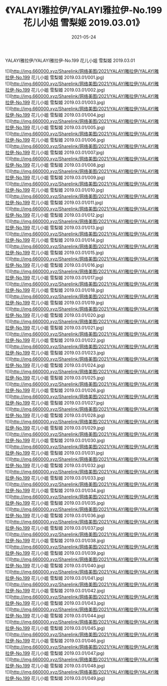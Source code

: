 ﻿---
layout: post
title:  《YALAYI雅拉伊/YALAYI雅拉伊-No.199 花儿小姐 雪梨姬 2019.03.01》
date:   2021-05-24
img: http://img.660000.xyz/Sharelink/网络美图/2021/YALAYI雅拉伊/YALAYI雅拉伊-No.199 花儿小姐 雪梨姬 2019.03.01/000.jpg
categories: [美女, 清纯, 唯美]
---

YALAYI雅拉伊/YALAYI雅拉伊-No.199 花儿小姐 雪梨姬 2019.03.01

 ![](http://img.660000.xyz/Sharelink/网络美图/2021/YALAYI雅拉伊/YALAYI雅拉伊-No.199 花儿小姐 雪梨姬 2019.03.01/001.jpg) <br>![](http://img.660000.xyz/Sharelink/网络美图/2021/YALAYI雅拉伊/YALAYI雅拉伊-No.199 花儿小姐 雪梨姬 2019.03.01/002.jpg) <br>![](http://img.660000.xyz/Sharelink/网络美图/2021/YALAYI雅拉伊/YALAYI雅拉伊-No.199 花儿小姐 雪梨姬 2019.03.01/003.jpg) <br>![](http://img.660000.xyz/Sharelink/网络美图/2021/YALAYI雅拉伊/YALAYI雅拉伊-No.199 花儿小姐 雪梨姬 2019.03.01/004.jpg) <br>![](http://img.660000.xyz/Sharelink/网络美图/2021/YALAYI雅拉伊/YALAYI雅拉伊-No.199 花儿小姐 雪梨姬 2019.03.01/005.jpg) <br>![](http://img.660000.xyz/Sharelink/网络美图/2021/YALAYI雅拉伊/YALAYI雅拉伊-No.199 花儿小姐 雪梨姬 2019.03.01/006.jpg) <br>![](http://img.660000.xyz/Sharelink/网络美图/2021/YALAYI雅拉伊/YALAYI雅拉伊-No.199 花儿小姐 雪梨姬 2019.03.01/007.jpg) <br>![](http://img.660000.xyz/Sharelink/网络美图/2021/YALAYI雅拉伊/YALAYI雅拉伊-No.199 花儿小姐 雪梨姬 2019.03.01/008.jpg) <br>![](http://img.660000.xyz/Sharelink/网络美图/2021/YALAYI雅拉伊/YALAYI雅拉伊-No.199 花儿小姐 雪梨姬 2019.03.01/009.jpg) <br>![](http://img.660000.xyz/Sharelink/网络美图/2021/YALAYI雅拉伊/YALAYI雅拉伊-No.199 花儿小姐 雪梨姬 2019.03.01/010.jpg) <br>![](http://img.660000.xyz/Sharelink/网络美图/2021/YALAYI雅拉伊/YALAYI雅拉伊-No.199 花儿小姐 雪梨姬 2019.03.01/011.jpg) <br>![](http://img.660000.xyz/Sharelink/网络美图/2021/YALAYI雅拉伊/YALAYI雅拉伊-No.199 花儿小姐 雪梨姬 2019.03.01/012.jpg) <br>![](http://img.660000.xyz/Sharelink/网络美图/2021/YALAYI雅拉伊/YALAYI雅拉伊-No.199 花儿小姐 雪梨姬 2019.03.01/013.jpg) <br>![](http://img.660000.xyz/Sharelink/网络美图/2021/YALAYI雅拉伊/YALAYI雅拉伊-No.199 花儿小姐 雪梨姬 2019.03.01/014.jpg) <br>![](http://img.660000.xyz/Sharelink/网络美图/2021/YALAYI雅拉伊/YALAYI雅拉伊-No.199 花儿小姐 雪梨姬 2019.03.01/015.jpg) <br>![](http://img.660000.xyz/Sharelink/网络美图/2021/YALAYI雅拉伊/YALAYI雅拉伊-No.199 花儿小姐 雪梨姬 2019.03.01/016.jpg) <br>![](http://img.660000.xyz/Sharelink/网络美图/2021/YALAYI雅拉伊/YALAYI雅拉伊-No.199 花儿小姐 雪梨姬 2019.03.01/017.jpg) <br>![](http://img.660000.xyz/Sharelink/网络美图/2021/YALAYI雅拉伊/YALAYI雅拉伊-No.199 花儿小姐 雪梨姬 2019.03.01/018.jpg) <br>![](http://img.660000.xyz/Sharelink/网络美图/2021/YALAYI雅拉伊/YALAYI雅拉伊-No.199 花儿小姐 雪梨姬 2019.03.01/019.jpg) <br>![](http://img.660000.xyz/Sharelink/网络美图/2021/YALAYI雅拉伊/YALAYI雅拉伊-No.199 花儿小姐 雪梨姬 2019.03.01/020.jpg) <br>![](http://img.660000.xyz/Sharelink/网络美图/2021/YALAYI雅拉伊/YALAYI雅拉伊-No.199 花儿小姐 雪梨姬 2019.03.01/021.jpg) <br>![](http://img.660000.xyz/Sharelink/网络美图/2021/YALAYI雅拉伊/YALAYI雅拉伊-No.199 花儿小姐 雪梨姬 2019.03.01/022.jpg) <br>![](http://img.660000.xyz/Sharelink/网络美图/2021/YALAYI雅拉伊/YALAYI雅拉伊-No.199 花儿小姐 雪梨姬 2019.03.01/023.jpg) <br>![](http://img.660000.xyz/Sharelink/网络美图/2021/YALAYI雅拉伊/YALAYI雅拉伊-No.199 花儿小姐 雪梨姬 2019.03.01/024.jpg) <br>![](http://img.660000.xyz/Sharelink/网络美图/2021/YALAYI雅拉伊/YALAYI雅拉伊-No.199 花儿小姐 雪梨姬 2019.03.01/025.jpg) <br>![](http://img.660000.xyz/Sharelink/网络美图/2021/YALAYI雅拉伊/YALAYI雅拉伊-No.199 花儿小姐 雪梨姬 2019.03.01/026.jpg) <br>![](http://img.660000.xyz/Sharelink/网络美图/2021/YALAYI雅拉伊/YALAYI雅拉伊-No.199 花儿小姐 雪梨姬 2019.03.01/027.jpg) <br>![](http://img.660000.xyz/Sharelink/网络美图/2021/YALAYI雅拉伊/YALAYI雅拉伊-No.199 花儿小姐 雪梨姬 2019.03.01/028.jpg) <br>![](http://img.660000.xyz/Sharelink/网络美图/2021/YALAYI雅拉伊/YALAYI雅拉伊-No.199 花儿小姐 雪梨姬 2019.03.01/029.jpg) <br>![](http://img.660000.xyz/Sharelink/网络美图/2021/YALAYI雅拉伊/YALAYI雅拉伊-No.199 花儿小姐 雪梨姬 2019.03.01/030.jpg) <br>![](http://img.660000.xyz/Sharelink/网络美图/2021/YALAYI雅拉伊/YALAYI雅拉伊-No.199 花儿小姐 雪梨姬 2019.03.01/031.jpg) <br>![](http://img.660000.xyz/Sharelink/网络美图/2021/YALAYI雅拉伊/YALAYI雅拉伊-No.199 花儿小姐 雪梨姬 2019.03.01/032.jpg) <br>![](http://img.660000.xyz/Sharelink/网络美图/2021/YALAYI雅拉伊/YALAYI雅拉伊-No.199 花儿小姐 雪梨姬 2019.03.01/033.jpg) <br>![](http://img.660000.xyz/Sharelink/网络美图/2021/YALAYI雅拉伊/YALAYI雅拉伊-No.199 花儿小姐 雪梨姬 2019.03.01/034.jpg) <br>![](http://img.660000.xyz/Sharelink/网络美图/2021/YALAYI雅拉伊/YALAYI雅拉伊-No.199 花儿小姐 雪梨姬 2019.03.01/035.jpg) <br>![](http://img.660000.xyz/Sharelink/网络美图/2021/YALAYI雅拉伊/YALAYI雅拉伊-No.199 花儿小姐 雪梨姬 2019.03.01/036.jpg) <br>![](http://img.660000.xyz/Sharelink/网络美图/2021/YALAYI雅拉伊/YALAYI雅拉伊-No.199 花儿小姐 雪梨姬 2019.03.01/037.jpg) <br>![](http://img.660000.xyz/Sharelink/网络美图/2021/YALAYI雅拉伊/YALAYI雅拉伊-No.199 花儿小姐 雪梨姬 2019.03.01/038.jpg) <br>![](http://img.660000.xyz/Sharelink/网络美图/2021/YALAYI雅拉伊/YALAYI雅拉伊-No.199 花儿小姐 雪梨姬 2019.03.01/039.jpg) <br>![](http://img.660000.xyz/Sharelink/网络美图/2021/YALAYI雅拉伊/YALAYI雅拉伊-No.199 花儿小姐 雪梨姬 2019.03.01/040.jpg) <br>![](http://img.660000.xyz/Sharelink/网络美图/2021/YALAYI雅拉伊/YALAYI雅拉伊-No.199 花儿小姐 雪梨姬 2019.03.01/041.jpg) <br>![](http://img.660000.xyz/Sharelink/网络美图/2021/YALAYI雅拉伊/YALAYI雅拉伊-No.199 花儿小姐 雪梨姬 2019.03.01/042.jpg) <br>![](http://img.660000.xyz/Sharelink/网络美图/2021/YALAYI雅拉伊/YALAYI雅拉伊-No.199 花儿小姐 雪梨姬 2019.03.01/043.jpg) <br>![](http://img.660000.xyz/Sharelink/网络美图/2021/YALAYI雅拉伊/YALAYI雅拉伊-No.199 花儿小姐 雪梨姬 2019.03.01/044.jpg) <br>![](http://img.660000.xyz/Sharelink/网络美图/2021/YALAYI雅拉伊/YALAYI雅拉伊-No.199 花儿小姐 雪梨姬 2019.03.01/045.jpg) <br>![](http://img.660000.xyz/Sharelink/网络美图/2021/YALAYI雅拉伊/YALAYI雅拉伊-No.199 花儿小姐 雪梨姬 2019.03.01/046.jpg) <br>![](http://img.660000.xyz/Sharelink/网络美图/2021/YALAYI雅拉伊/YALAYI雅拉伊-No.199 花儿小姐 雪梨姬 2019.03.01/047.jpg) <br>![](http://img.660000.xyz/Sharelink/网络美图/2021/YALAYI雅拉伊/YALAYI雅拉伊-No.199 花儿小姐 雪梨姬 2019.03.01/048.jpg) <br>![](http://img.660000.xyz/Sharelink/网络美图/2021/YALAYI雅拉伊/YALAYI雅拉伊-No.199 花儿小姐 雪梨姬 2019.03.01/049.jpg) <br>